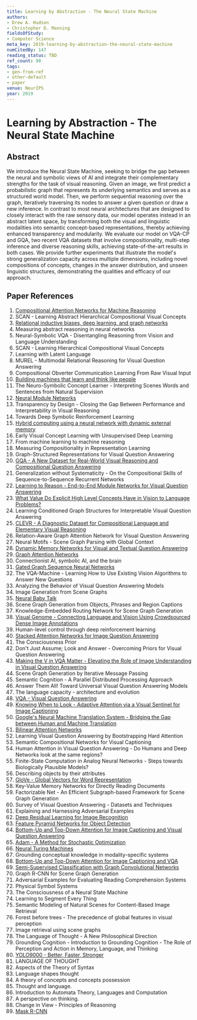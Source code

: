 ```yaml
---
title: Learning by Abstraction - The Neural State Machine
authors:
- Drew A. Hudson
- Christopher D. Manning
fieldsOfStudy:
- Computer Science
meta_key: 2019-learning-by-abstraction-the-neural-state-machine
numCitedBy: 147
reading_status: TBD
ref_count: 90
tags:
- gen-from-ref
- other-default
- paper
venue: NeurIPS
year: 2019
---
```


# Learning by Abstraction - The Neural State Machine

## Abstract

We introduce the Neural State Machine, seeking to bridge the gap between the neural and symbolic views of AI and integrate their complementary strengths for the task of visual reasoning. Given an image, we first predict a probabilistic graph that represents its underlying semantics and serves as a structured world model. Then, we perform sequential reasoning over the graph, iteratively traversing its nodes to answer a given question or draw a new inference. In contrast to most neural architectures that are designed to closely interact with the raw sensory data, our model operates instead in an abstract latent space, by transforming both the visual and linguistic modalities into semantic concept-based representations, thereby achieving enhanced transparency and modularity. We evaluate our model on VQA-CP and GQA, two recent VQA datasets that involve compositionality, multi-step inference and diverse reasoning skills, achieving state-of-the-art results in both cases. We provide further experiments that illustrate the model's strong generalization capacity across multiple dimensions, including novel compositions of concepts, changes in the answer distribution, and unseen linguistic structures, demonstrating the qualities and efficacy of our approach.

## Paper References

1. [Compositional Attention Networks for Machine Reasoning](2018-compositional-attention-networks-for-machine-reasoning)
2. SCAN - Learning Abstract Hierarchical Compositional Visual Concepts
3. [Relational inductive biases, deep learning, and graph networks](2018-relational-inductive-biases-deep-learning-and-graph-networks)
4. Measuring abstract reasoning in neural networks
5. Neural-Symbolic VQA - Disentangling Reasoning from Vision and Language Understanding
6. SCAN - Learning Hierarchical Compositional Visual Concepts
7. Learning with Latent Language
8. MUREL - Multimodal Relational Reasoning for Visual Question Answering
9. Compositional Obverter Communication Learning From Raw Visual Input
10. [Building machines that learn and think like people](2016-building-machines-that-learn-and-think-like-people)
11. The Neuro-Symbolic Concept Learner - Interpreting Scenes Words and Sentences from Natural Supervision
12. [Neural Module Networks](2016-neural-module-networks)
13. Transparency by Design - Closing the Gap Between Performance and Interpretability in Visual Reasoning
14. Towards Deep Symbolic Reinforcement Learning
15. [Hybrid computing using a neural network with dynamic external memory](2016-hybrid-computing-using-a-neural-network-with-dynamic-external-memory)
16. Early Visual Concept Learning with Unsupervised Deep Learning
17. From machine learning to machine reasoning
18. Measuring Compositionality in Representation Learning
19. Graph-Structured Representations for Visual Question Answering
20. [GQA - A New Dataset for Real-World Visual Reasoning and Compositional Question Answering](2019-gqa-a-new-dataset-for-real-world-visual-reasoning-and-compositional-question-answering)
21. Generalization without Systematicity - On the Compositional Skills of Sequence-to-Sequence Recurrent Networks
22. [Learning to Reason - End-to-End Module Networks for Visual Question Answering](2017-learning-to-reason-end-to-end-module-networks-for-visual-question-answering)
23. [What Value Do Explicit High Level Concepts Have in Vision to Language Problems?](2016-what-value-do-explicit-high-level-concepts-have-in-vision-to-language-problems)
24. Learning Conditioned Graph Structures for Interpretable Visual Question Answering
25. [CLEVR - A Diagnostic Dataset for Compositional Language and Elementary Visual Reasoning](2017-clevr-a-diagnostic-dataset-for-compositional-language-and-elementary-visual-reasoning)
26. Relation-Aware Graph Attention Network for Visual Question Answering
27. Neural Motifs - Scene Graph Parsing with Global Context
28. [Dynamic Memory Networks for Visual and Textual Question Answering](2016-dynamic-memory-networks-for-visual-and-textual-question-answering)
29. [Graph Attention Networks](2018-graph-attention-networks)
30. Connectionist AI, symbolic AI, and the brain
31. [Gated Graph Sequence Neural Networks](2016-gated-graph-sequence-neural-networks)
32. The VQA-Machine - Learning How to Use Existing Vision Algorithms to Answer New Questions
33. Analyzing the Behavior of Visual Question Answering Models
34. Image Generation from Scene Graphs
35. [Neural Baby Talk](2018-neural-baby-talk)
36. Scene Graph Generation from Objects, Phrases and Region Captions
37. Knowledge-Embedded Routing Network for Scene Graph Generation
38. [Visual Genome - Connecting Language and Vision Using Crowdsourced Dense Image Annotations](2016-visual-genome-connecting-language-and-vision-using-crowdsourced-dense-image-annotations)
39. Human-level control through deep reinforcement learning
40. [Stacked Attention Networks for Image Question Answering](2016-stacked-attention-networks-for-image-question-answering)
41. The Consciousness Prior
42. Don't Just Assume; Look and Answer - Overcoming Priors for Visual Question Answering
43. [Making the V in VQA Matter - Elevating the Role of Image Understanding in Visual Question Answering](2017-making-the-v-in-vqa-matter-elevating-the-role-of-image-understanding-in-visual-question-answering)
44. Scene Graph Generation by Iterative Message Passing
45. Semantic Cognition - A Parallel Distributed Processing Approach
46. Answer Them All! Toward Universal Visual Question Answering Models
47. The language capacity - architecture and evolution
48. [VQA - Visual Question Answering](2015-vqa-visual-question-answering)
49. [Knowing When to Look - Adaptive Attention via a Visual Sentinel for Image Captioning](2017-knowing-when-to-look-adaptive-attention-via-a-visual-sentinel-for-image-captioning)
50. [Google's Neural Machine Translation System - Bridging the Gap between Human and Machine Translation](2016-google-s-neural-machine-translation-system-bridging-the-gap-between-human-and-machine-translation)
51. [Bilinear Attention Networks](2018-bilinear-attention-networks)
52. Learning Visual Question Answering by Bootstrapping Hard Attention
53. Semantic Compositional Networks for Visual Captioning
54. Human Attention in Visual Question Answering - Do Humans and Deep Networks look at the same regions?
55. Finite-State Computation in Analog Neural Networks - Steps towards Biologically Plausible Models?
56. Describing objects by their attributes
57. [GloVe - Global Vectors for Word Representation](2014-glove-global-vectors-for-word-representation)
58. Key-Value Memory Networks for Directly Reading Documents
59. Factorizable Net - An Efficient Subgraph-based Framework for Scene Graph Generation
60. Survey of Visual Question Answering - Datasets and Techniques
61. Explaining and Harnessing Adversarial Examples
62. [Deep Residual Learning for Image Recognition](2016-deep-residual-learning-for-image-recognition)
63. [Feature Pyramid Networks for Object Detection](2017-feature-pyramid-networks-for-object-detection)
64. [Bottom-Up and Top-Down Attention for Image Captioning and Visual Question Answering](2018-bottom-up-and-top-down-attention-for-image-captioning-and-visual-question-answering)
65. [Adam - A Method for Stochastic Optimization](2015-adam-a-method-for-stochastic-optimization)
66. [Neural Turing Machines](2014-neural-turing-machines)
67. Grounding conceptual knowledge in modality-specific systems
68. [Bottom-Up and Top-Down Attention for Image Captioning and VQA](2017-bottom-up-and-top-down-attention-for-image-captioning-and-vqa)
69. [Semi-Supervised Classification with Graph Convolutional Networks](2017-semi-supervised-classification-with-graph-convolutional-networks)
70. Graph R-CNN for Scene Graph Generation
71. Adversarial Examples for Evaluating Reading Comprehension Systems
72. Physical Symbol Systems
73. The Consciousness of a Neural State Machine
74. Learning to Segment Every Thing
75. Semantic Modeling of Natural Scenes for Content-Based Image Retrieval
76. Forest before trees - The precedence of global features in visual perception
77. Image retrieval using scene graphs
78. The Language of Thought - A New Philosophical Direction
79. Grounding Cognition - Introduction to Grounding Cognition - The Role of Perception and Action in Memory, Language, and Thinking
80. [YOLO9000 - Better, Faster, Stronger](2017-yolo9000-better-faster-stronger)
81. LANGUAGE OF THOUGHT
82. Aspects of the Theory of Syntax
83. Language shapes thought
84. A theory of concepts and concepts possession
85. Thought and language.
86. Introduction to Automata Theory, Languages and Computation
87. A perspective on thinking.
88. Change in View - Principles of Reasoning
89. [Mask R-CNN](2020-mask-r-cnn)
